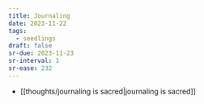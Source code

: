 ```yaml
---
title: Journaling
date: 2023-11-22
tags:
  - seedlings
draft: false
sr-due: 2023-11-23
sr-interval: 1
sr-ease: 232
---
```

- [[thoughts/journaling is sacred|journaling is sacred]]